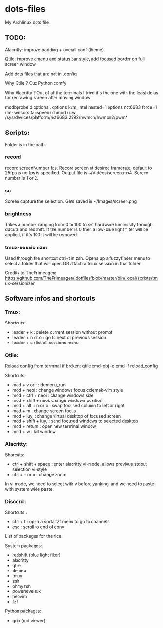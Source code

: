 # dots-files
My Archlinux dots file

## TODO:

Alacritty: improve padding + overall conf (theme)

Qtile: improve dmenu and status bar style, add focused border on full screen window

Add dots files that are not in .config


Why Qtile ? Cuz Python comfy

Why Alacritty ? Out of all the terminals I tried it's the one with the least delay for redrawing screen after moving window

modbprobe.d options :
options kvm_intel nested=1
options nct6683 force=1  (lm-sensors fanspeed)
chmod u+w /sys/devices/platform/nct6683.2592/hwmon/hwmon2/pwm*



## Scripts: 
Folder is in the path. 

### record
record screenNumber fps.
Record screen at desired framerate, default to 25fps is no fps is specified. Output file is ~/Vidéos/screen.mp4.
Screen number is 1 or 2.

### sc

Screen capture the selection. Gets saved in ~/Images/screen.png


### brightness

Takes a number ranging from 0 to 100 to set hardware luminosity through ddcutil and redshift.
If the number is 0 then a low-blue light filter will be applied, if it's 100 it will be removed.

### tmux-sessionizer

Used through the shortcut ctrl+t in zsh.
Opens up a fuzzyfinder menu to select a folder that will open OR attach a tmux session in that folder.

Credits to ThePrimeagen: https://github.com/ThePrimeagen/.dotfiles/blob/master/bin/.local/scripts/tmux-sessionizer

## Software infos and shortcuts
### Tmux:

Shortcuts:
- leader + k : delete current session without prompt
- leader + n or o : go to next or previous session
- leader + s : list all sessions menu

### Qtile: 

Reload config from terminal if broken: qtile cmd-obj -o cmd -f reload_config

Shortcuts:
- mod + v or r : demenu_run
- mod + neoi : change windows focus colemak-vim style
- mod + ctrl + neoi : change windows size
- mod + shift + neoi: change windows position
- mod + alt + n or o : swap focused column to left or right
- mod + m : change screen focus
- mod + luy, : change virtual desktop of focused screen
- mod + shift + luy, : send focused windows to selected desktop
- mod + return : open new terminal window
- mod + w : kill window

### Alacritty:

Shorcuts:
- ctrl + shift + space : enter alacritty vi-mode, allows previous stdout selection vi-style
- ctrl + - or = : change zoom

In vi mode, we need to select with v before yanking, and we need to paste with system wide paste.

### Discord :

Shortcuts : 
- ctrl + t : open a sorta fzf menu to go to channels
- esc : scroll to end of conv

List of packages for the rice:

System packages:
- redshift (blue light filter)
- alacritty
- qtile
- dmenu
- tmux
- zsh
- ohmyzsh
- powerlevel10k
- neovim
- fzf

Python packages:
- grip (md viewer)
